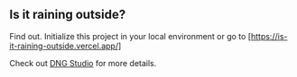 ## Is it raining outside?

Find out. Initialize this project in your local environment or go to [https://is-it-raining-outside.vercel.app/]

Check out [DNG Studio](https://dngstudio.co) for more details.
